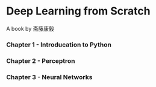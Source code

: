 # Deep Learning from Scratch
A book by 斋藤康毅

### Chapter 1 - Introducation to Python

### Chapter 2 - Perceptron

### Chapter 3 - Neural Networks
